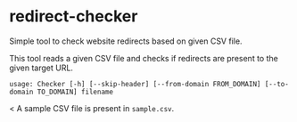 # redirect-checker

Simple tool to check website redirects based on given CSV file. 

This tool reads a given CSV file and checks if redirects are present
to the given target URL. 

````
usage: Checker [-h] [--skip-header] [--from-domain FROM_DOMAIN] [--to-domain TO_DOMAIN] filename
````
<
A sample CSV file is present in `sample.csv`.


